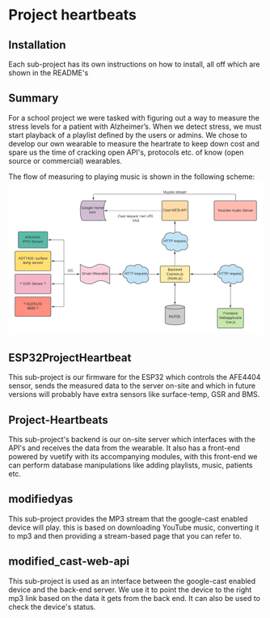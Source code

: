 # Project heartbeats

## Installation

Each sub-project has its own instructions on how to install, all off which are shown in the README's
 
 ## Summary
 
For a school project we were tasked with figuring out a way to measure the stress levels for a patient with Alzheimer’s.
When we detect stress, we must start playback of a playlist defined by the users or admins. We chose to develop our own wearable to measure the heartrate to keep
down cost and spare us the time of cracking open API's, protocols etc. of know (open source or commercial) wearables.

The flow of measuring to playing music is shown in the following scheme:
![Common error](Images/bigscheme.png)
 
 ## ESP32ProjectHeartbeat

This sub-project is our firmware for the ESP32 which controls the AFE4404 sensor, sends the measured data to the server on-site and which in future versions will probably have extra sensors like surface-temp, GSR and BMS.

 ## Project-Heartbeats

This sub-project's backend is our on-site server which interfaces with the API's and receives the data from the wearable. It also has a front-end powered by vuetify with its accompanying modules, with this front-end we can perform database manipulations like adding playlists, music, patients etc.

 ## modifiedyas

This sub-project provides the MP3 stream that the google-cast enabled device will play. this is based on downloading YouTube music, converting it to mp3 and then providing a stream-based page that you can refer to.

 ## modified_cast-web-api

This sub-project is used as an interface between the google-cast enabled device and the back-end server. We use it to point the device to the right mp3 link based on the data it gets from the back end. It can also be used to check the device's status.

 

